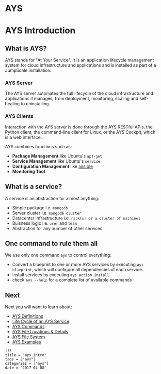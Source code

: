 # AYS

# AYS Introduction

## What is AYS?
AYS stands for "At Your Service". It is an application lifecycle management system for cloud infrastructure and applications and is installed as part of a JumpScale installation.

### AYS Server
The AYS server automates the full lifecycle of the cloud infrastructure and applications it manages, from deployment, monitoring, scaling and self-healing to uninstalling.

### AYS Clients
Interaction with the AYS server is done through the AYS RESTful APIs, the Python client, the command-line client for Linux, or the AYS Cockpit, which is a web interface.

AYS combines functions such as:

- **Package Management** like Ubuntu's `apt-get`
- **Service Management** like Ubuntu's `service`
- **Configuration Management** like [ansible](http://www.ansible.com)
- **Monitoring Tool**

## What is a service?

A service is an abstraction for almost anything:

- Simple package i.e. `mongodb`
- Server cluster i.e. `mongodb cluster`
- Datacenter infrastructure i.e. `rack(s) or a cluster of machines`
- Buisness logic i.e. `user` and `team`
- Abstraction for any number of other services

## One command to rule them all

We use only one command `ays` to control everything:

- Convert a blueprint to one or more AYS services by executing `ays blueprint`, which will configure all dependencies of each service.
- Install services by executing `ays action install`
- check `ays --help` for a complete list of available commands


## Next

Next you will want to learn about:

- [AYS Definitions](Definitions/README.md)
- [Life Cycle of an AYS Service](Service-Lifecycle.md)
- [AYS Commands](Commands/README.md)
- [AYS File Locations & Details](FileDetails/README.md)
- [AYS File System](G8OS-FS.md)
- [AYS Examples](howTo/README.md)


```
!!!
title = "ays_intro"
tags = ["ays"]
categories = ["ays"]
date = "2017-04-08"
```
